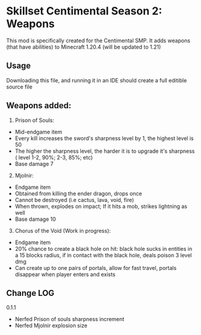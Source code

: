 # Skillset Centimental Season 2: Weapons

This mod is specifically created for the Centimental SMP. It adds weapons (that have abilities) to Minecraft 1.20.4 (will be updated to 1.21)


## Usage

Downloading this file, and running it in an IDE should create a full editible source file

##  Weapons added:

1. Prison of Souls:
- Mid-endgame item
- Every kill increases the sword's sharpness level by 1, the highest level is 50
- The higher the sharpness level, the harder it is to upgrade it's sharpness
( level 1-2, 90%; 2-3, 85%; etc)
- Base damage 7

2. Mjolnir:
- Endgame item
- Obtained from killing the ender dragon, drops once
- Cannot be destroyed (i.e cactus, lava, void, fire)
- When thrown, explodes on impact; If it hits a mob, strikes lightning as well
- Base damage 10

3. Chorus of the Void (Work in progress):
- Endgame item
- 20% chance to create a black hole on hit: black hole sucks in entities in a 15 blocks radius, if in contact with the black hole, deals poison 3 level dmg
- Can create up to one pairs of portals, allow for fast travel, portals disappear when player enters and exists

## Change LOG
0.1.1
-  Nerfed Prison of souls sharpness increment
-  Nerfed Mjolnir explosion size
